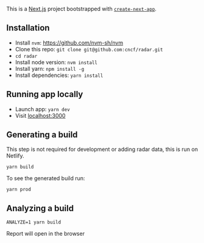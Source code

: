 This is a [Next.js](https://nextjs.org/) project bootstrapped with [`create-next-app`](https://github.com/vercel/next.js/tree/canary/packages/create-next-app).

## Installation

* Install `nvm`: https://github.com/nvm-sh/nvm
* Clone this repo: `git clone git@github.com:cncf/radar.git`
* `cd radar`
* Install node version: `nvm install`
* Install yarn: `npm install -g`
* Install dependencies: `yarn install`

## Running app locally

* Launch app: `yarn dev`
* Visit [localhost:3000](http://localhost:3000)

## Generating a build

This step is not required for development or adding radar data, this is run on Netlify.

`yarn build`

To see the generated build run:

`yarn prod`

## Analyzing a build

`ANALYZE=1 yarn build`

Report will open in the browser
